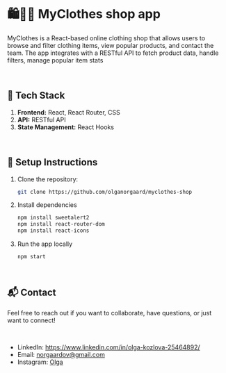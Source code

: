 <h1>🛍️👗👕  MyClothes shop app</h1>
<p>MyClothes is a React-based online clothing shop that allows users to browse and filter clothing items, view popular products, and contact the team. The app integrates with a RESTful API to fetch product data, handle filters, manage popular item stats</p>
<br><h2> 🧰 Tech Stack </h2>
<ol>
<li><b>Frontend:</b> React, React Router, CSS </li>
<li><b>API:</b> RESTful API</li>
<li><b>State Management:</b> React Hooks</li>
</ol>
<br><h2> 📌 Setup Instructions </h2>

1. Clone the repository:
   ```bash
   git clone https://github.com/olganorgaard/myclothes-shop
   
2. Install dependencies
   ```bash npm install swiper
   npm install sweetalert2
   npm install react-router-dom
   npm install react-icons

3. Run the app locally
    ```bash
    npm start

<br><h2> 📬 Contact </h2>
<p>Feel free to reach out if you want to collaborate, have questions, or just want to connect! </p><br>
<ul>
  <li>LinkedIn: <a href="https://www.linkedin.com/in/olga-kozlova-25464892/">https://www.linkedin.com/in/olga-kozlova-25464892/</a></li>
  <li>Email: <a href="mailto:norgaardov@gmail.com">norgaardov@gmail.com</a></li>
  <li>Instagram: <a href="https://www.instagram.com/kozlova_olgav/">Olga</a> </li>
</ul>
